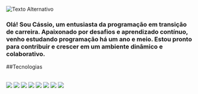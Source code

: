![Texto Alternativo](https://user-images.githubusercontent.com/74038190/213910845-af37a709-8995-40d6-be59-724526e3c3d7.gif)

### Olá! Sou Cássio, um entusiasta da programação em transição de carreira. Apaixonado por desafios e aprendizado contínuo, venho estudando programação há um ano e meio. Estou pronto para contribuir e crescer em um ambiente dinâmico e colaborativo.

##Tecnologias 
<div style= 'display: inline_block'> <br/>
  <img align='center' all='html5' src='https://img.shields.io/badge/HTML5-E34F26?style=for-the-badge&logo=html5&logoColor=white' /> 
  <img align='center' all='css3' src='https://img.shields.io/badge/CSS3-1572B6?style=for-the-badge&logo=css3&logoColor=white' /> 
  <img align='center' all='sass' src='https://img.shields.io/badge/Sass-CC6699?style=for-the-badge&logo=sass&logoColor=white' /> 
  <img align='center' all='javascript' src='https://img.shields.io/badge/JavaScript-F7DF1E?style=for-the-badge&logo=javascript&logoColor=black' /> 
  <img align='center' all='typescript' src='https://img.shields.io/badge/TypeScript-007ACC?style=for-the-badge&logo=typescript&logoColor=white' /> 
   <img align='center' all='react' src=' https://img.shields.io/badge/React-20232A?style=for-the-badge&logo=react&logoColor=61DAFB' /> 
    <img align='center' all='mysql' src='https://img.shields.io/badge/MySQL-00000F?style=for-the-badge&logo=mysql&logoColor=white' /> 
     <img align='center' all='mongodb' src='https://img.shields.io/badge/MongoDB-4EA94B?style=for-the-badge&logo=mongodb&logoColor=white' /> 
</div>
